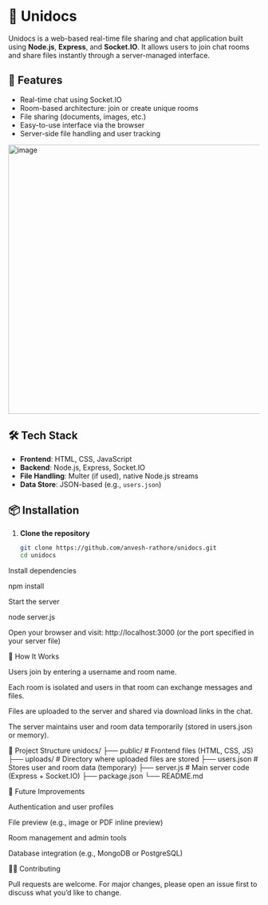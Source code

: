 # 📁 Unidocs

Unidocs is a web-based real-time file sharing and chat application built using **Node.js**, **Express**, and **Socket.IO**. It allows users to join chat rooms and share files instantly through a server-managed interface.

## 🚀 Features

- Real-time chat using Socket.IO
- Room-based architecture: join or create unique rooms
- File sharing (documents, images, etc.)
- Easy-to-use interface via the browser
- Server-side file handling and user tracking
<img width="946" height="540" alt="image" src="https://github.com/user-attachments/assets/f2aceabb-7b5a-40e1-99b5-33392616d14d" />

## 🛠️ Tech Stack

- **Frontend**: HTML, CSS, JavaScript
- **Backend**: Node.js, Express, Socket.IO
- **File Handling**: Multer (if used), native Node.js streams
- **Data Store**: JSON-based (e.g., `users.json`)

## 📦 Installation

1. **Clone the repository**

   ```bash
   git clone https://github.com/anvesh-rathore/unidocs.git
   cd unidocs

Install dependencies

npm install


Start the server

node server.js


Open your browser and visit:
http://localhost:3000 (or the port specified in your server file)

🧠 How It Works

Users join by entering a username and room name.

Each room is isolated and users in that room can exchange messages and files.

Files are uploaded to the server and shared via download links in the chat.

The server maintains user and room data temporarily (stored in users.json or memory).

📁 Project Structure
unidocs/
├── public/            # Frontend files (HTML, CSS, JS)
├── uploads/           # Directory where uploaded files are stored
├── users.json         # Stores user and room data (temporary)
├── server.js          # Main server code (Express + Socket.IO)
├── package.json
└── README.md

📄 Future Improvements

Authentication and user profiles

File preview (e.g., image or PDF inline preview)

Room management and admin tools

Database integration (e.g., MongoDB or PostgreSQL)

🧑‍💻 Contributing

Pull requests are welcome. For major changes, please open an issue first to discuss what you’d like to change.


